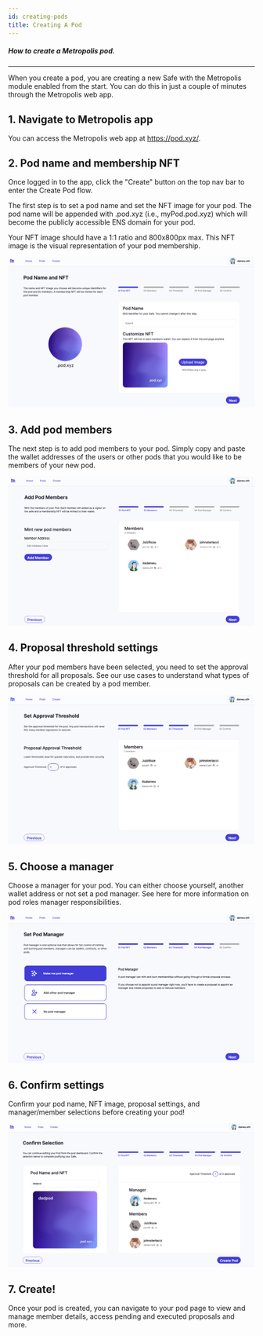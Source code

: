 ```yaml
---
id: creating-pods
title: Creating A Pod
---
```


##### How to create a Metropolis pod.
---


When you create a pod, you are creating a new Safe with the Metropolis module enabled from the start. You can do this in just a couple of minutes through the Metropolis web app.

## 1. Navigate to Metropolis app

You can access the Metropolis web app at https://pod.xyz/.

## 2. Pod name and membership NFT
Once logged in to the app, click the "Create" button on the top nav bar to enter the Create Pod flow.

The first step is to set a pod name and set the NFT image for your pod. The pod name will be appended with .pod.xyz (i.e., myPod.pod.xyz) which will become the publicly accessible ENS domain for your pod.

Your NFT image should have a 1:1 ratio and 800x800px max. This NFT image is the visual representation of your pod membership. 

![Create Pod](./img/PodCreate0.png)

## 3. Add pod members
The next step is to add pod members to your pod. Simply copy and paste the wallet addresses of the users or other pods that you would like to be members of your new pod.

![Create Pod](./img/PodCreate1.png)

## 4. Proposal threshold settings
After your pod members have been selected, you need to set the approval threshold for all proposals. 
See our use cases to understand what types of proposals can be created by a pod member.

![Create Pod](./img/PodCreate2.png)

## 5. Choose a manager
Choose a manager for your pod. You can either choose yourself, another wallet address or not set a pod manager.
See here for more information on pod roles manager responsibilities.

![Create Pod](./img/PodCreate3.png)

## 6. Confirm settings
Confirm your pod name, NFT image, proposal settings, and manager/member selections before creating your pod!

![Create Pod](./img/PodCreate4.png)

## 7. Create!
Once your pod is created, you can navigate to your pod page to view and manage member details, access pending and executed proposals and more. 